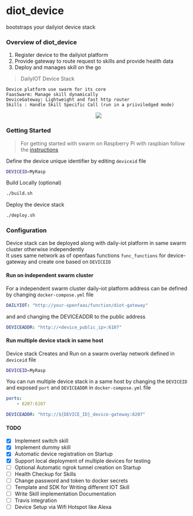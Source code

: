 # diot_device
bootstraps your dailyiot device stack

### Overview of diot_device
1. Register device to the dailyiot platform
2. Provide gateway to route request to skills and provide health data
3. Deploy and manages skill on the go

> DailyIOT Device Stack 

    Device platform use swarm for its core
    FaasSwarm: Manage skill dynamically
    DeviceGateway: Lightweight and fast http router
    Skills : Handle Skill Specific Call (run in a priiviledged mode)

<p align="center">
   <img src="https://farm2.staticflickr.com/1756/40740438330_b4efa720db_o.jpg">
</p>
   
   
### Getting Started

> For getting started with swarm on Raspberry Pi with raspbian follow the [instructions](https://github.com/dailyiot/diot_device/blob/master/doc/setup_raspberry.md)
   
   
Define the device unique identifier by editing `deviceid` file 
```bash
DEVICEID=MyRasp
```

Build Locally (optional)
```bash
./build.sh
```

Deploy the device stack
```bash
./deploy.sh
```

### Configuration
Device stack can be deployed along with daily-iot platform in same swarm cluster otherwise independently   
It uses same network as of openfaas functions `func_functions` for device-gateway and create one based on `DEVICEID`

#### Run on independent swarm cluster

For a independent swarm cluster daily-iot platform address can be defined by changing `docker-compose.yml` file
```yaml
DAILYIOT: "http://your-openfaas/function/diot-gateway"
```
and 
and changing the DEVICEADDR to the public address
```yaml
DEVICEADDR: "http://<device_public_ip>:6107"
```
    
#### Run multiple device stack in same host

Device stack Creates and Run on a swarm overlay network defined in `deviceid` file
```bash
DEVICEID=MyRasp
```
You can run multiple device stack in a same host by changing the `DEVICEID` and 
exposed `port` and `DEVICEADDR` in `docker-compose.yml` file
```yaml
ports:
    - 6207:6107
```
```yaml
DEVICEADDR: "http://${DEVICE_ID}_device-gateway:6207"
```


#### TODO
- [X] Implement switch skill
- [X] Implement dummy skill
- [X] Automatic device registration on Startup
- [X] Support local deployment of multiple devices for testing
- [ ] Optional Automatic ngrok tunnel creation on Startup
- [ ] Health Checkup for Skills
- [ ] Change password and token to docker secrets
- [ ] Template and SDK for Writing different IOT Skill 
- [ ] Write Skill implementation Documentation
- [ ] Travis integration
- [ ] Device Setup via Wifi Hotspot like Alexa

